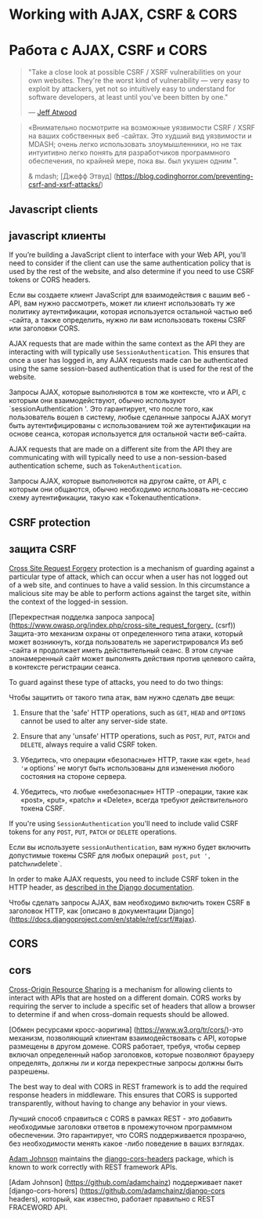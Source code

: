 <!-- TRANSLATED by md-translate -->
# Working with AJAX, CSRF & CORS

# Работа с AJAX, CSRF и CORS

> "Take a close look at possible CSRF / XSRF vulnerabilities on your own websites.  They're the worst kind of vulnerability &mdash; very easy to exploit by attackers, yet not so intuitively easy to understand for software developers, at least until you've been bitten by one."
>
> &mdash; [Jeff Atwood](https://blog.codinghorror.com/preventing-csrf-and-xsrf-attacks/)

> «Внимательно посмотрите на возможные уязвимости CSRF / XSRF на ваших собственных веб -сайтах. Это худший вид уязвимости и MDASH; очень легко использовать злоумышленники, но не так интуитивно легко понять для разработчиков программного обеспечения, по крайней мере, пока вы.
был укушен одним ".
>
> & mdash;
[Джефф Этвуд] (https://blog.codinghorror.com/preventing-csrf-and-xsrf-attacks/)

## Javascript clients

## javascript клиенты

If you’re building a JavaScript client to interface with your Web API, you'll need to consider if the client can use the same authentication policy that is used by the rest of the website, and also determine if you need to use CSRF tokens or CORS headers.

Если вы создаете клиент JavaScript для взаимодействия с вашим веб -API, вам нужно рассмотреть, может ли клиент использовать ту же политику аутентификации, которая используется остальной частью веб -сайта, а также определить, нужно ли вам использовать токены CSRF
или заголовки CORS.

AJAX requests that are made within the same context as the API they are interacting with will typically use `SessionAuthentication`.  This ensures that once a user has logged in, any AJAX requests made can be authenticated using the same session-based authentication that is used for the rest of the website.

Запросы AJAX, которые выполняются в том же контексте, что и API, с которым они взаимодействуют, обычно используют `sessionAuthentication '.
Это гарантирует, что после того, как пользователь вошел в систему, любые сделанные запросы AJAX могут быть аутентифицированы с использованием той же аутентификации на основе сеанса, которая используется для остальной части веб-сайта.

AJAX requests that are made on a different site from the API they are communicating with will typically need to use a non-session-based authentication scheme, such as `TokenAuthentication`.

Запросы AJAX, которые выполняются на другом сайте, от API, с которым они общаются, обычно необходимо использовать не-сессию схему аутентификации, такую как «Tokenauthentication».

## CSRF protection

## защита CSRF

[Cross Site Request Forgery](https://www.owasp.org/index.php/Cross-Site_Request_Forgery_(CSRF)) protection is a mechanism of guarding against a particular type of attack, which can occur when a user has not logged out of a web site, and continues to have a valid session.   In this circumstance a malicious site may be able to perform actions against the target site, within the context of the logged-in session.

[Перекрестная подделка запроса запроса] (https://www.owasp.org/index.php/cross-site_request_forgery_ (csrf)) Защита-это механизм охраны от определенного типа атаки, который может возникнуть, когда пользователь не зарегистрировался
Из веб -сайта и продолжает иметь действительный сеанс.
В этом случае злонамеренный сайт может выполнять действия против целевого сайта, в контексте регистрации сеанса.

To guard against these type of attacks, you need to do two things:

Чтобы защитить от такого типа атак, вам нужно сделать две вещи:

1. Ensure that the 'safe' HTTP operations, such as `GET`, `HEAD` and `OPTIONS` cannot be used to alter any server-side state.
2. Ensure that any 'unsafe' HTTP operations, such as `POST`, `PUT`, `PATCH` and `DELETE`, always require a valid CSRF token.

1. Убедитесь, что операции «безопасные» HTTP, такие как «get», `head 'и` options' не могут быть использованы для изменения любого состояния на стороне сервера.
2. Убедитесь, что любые «небезопасные» HTTP -операции, такие как «post», «put», «patch» и «Delete», всегда требуют действительного токена CSRF.

If you're using `SessionAuthentication` you'll need to include valid CSRF tokens for any `POST`, `PUT`, `PATCH` or `DELETE` operations.

Если вы используете `sessionAuthentication`, вам нужно будет включить допустимые токены CSRF для любых операций` post`, `put ',` patch` или `delete`.

In order to make AJAX requests, you need to include CSRF token in the HTTP header, as [described in the Django documentation](https://docs.djangoproject.com/en/stable/ref/csrf/#ajax).

Чтобы сделать запросы AJAX, вам необходимо включить токен CSRF в заголовок HTTP, как [описано в документации Django] (https://docs.djangoproject.com/en/stable/ref/csrf/#ajax).

## CORS

## cors

[Cross-Origin Resource Sharing](https://www.w3.org/TR/cors/) is a mechanism for allowing clients to interact with APIs that are hosted on a different domain.  CORS works by requiring the server to include a specific set of headers that allow a browser to determine if and when cross-domain requests should be allowed.

[Обмен ресурсами кросс-аоригина] (https://www.w3.org/tr/cors/)-это механизм, позволяющий клиентам взаимодействовать с API, которые размещены в другом домене.
CORS работает, требуя, чтобы сервер включал определенный набор заголовков, которые позволяют браузеру определять, должны ли и когда перекрестные запросы должны быть разрешены.

The best way to deal with CORS in REST framework is to add the required response headers in middleware.  This ensures that CORS is supported transparently, without having to change any behavior in your views.

Лучший способ справиться с CORS в рамках REST - это добавить необходимые заголовки ответов в промежуточном программном обеспечении.
Это гарантирует, что CORS поддерживается прозрачно, без необходимости менять какое -либо поведение в ваших взглядах.

[Adam Johnson](https://github.com/adamchainz) maintains the [django-cors-headers](https://github.com/adamchainz/django-cors-headers) package, which is known to work correctly with REST framework APIs.

[Adam Johnson] (https://github.com/adamchainz) поддерживает пакет [django-cors-horers] (https://github.com/adamchainz/django-cors headers), который, как известно, работает правильно с
REST FRACEWORD API.
